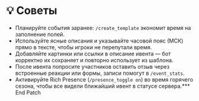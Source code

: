 # 💡 Советы

- Планируйте события заранее: `/create_template` экономит время на заполнение полей.
- Используйте ясные описания и указывайте часовой пояс (МСК) прямо в тексте, чтобы игроки не перепутали время.
- Добавляйте картинки или ссылки в описание ивента — бот корректно их сохраняет и повторно использует из шаблона.
- После ивента попросите участников оставить отзыв через встроенные реакции или формы, записи помогут в `/event_stats`.
- Активируйте Rich Presence (`/presence_toggle on`) во время горячего сезона, чтобы все видели ближайший ивент в статусе сервера.*** End Patch
